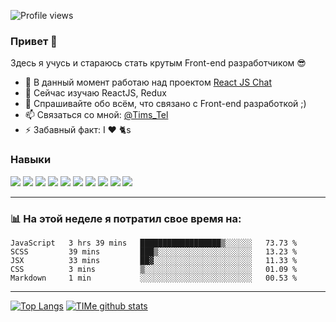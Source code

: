 ![Profile views](https://gpvc.arturio.dev/GH-TIMe)

### Привет 👋

Здесь я учусь и стараюсь стать крутым Front-end разработчиком 😎

- 🔭 В данный момент работаю над проектом [React JS Chat][curr-project]
- 📙 Cейчас изучаю ReactJS, Redux
- 💬 Спрашивайте обо всём, что связано с Front-end разработкой ;)
- 📫 Cвязаться со мной: [@Tims_Tel][telegram]
- ⚡ Забавный факт: I ❤️ 🐈s

### Навыки

[<img src="https://img.icons8.com/color/32/000000/html-5.png"/>][img-link]
[<img src="https://img.icons8.com/color/32/000000/css3.png"/>][img-link]
[<img src="https://img.icons8.com/windows/32/000000/less-logo.png"/>][img-link]
[<img src="https://img.icons8.com/windows/32/E74C3C/gulp.png"/>][img-link]
[<img src="https://img.icons8.com/color/32/000000/javascript.png"/>][img-link]
[<img src="https://img.icons8.com/officel/32/000000/react.png"/>][img-link]
[<img src="https://img.icons8.com/color/32/000000/redux.png"/>][img-link]
[<img src="https://img.icons8.com/color/32/000000/vue-js.png"/>][img-link]
[<img src="https://img.icons8.com/color/32/000000/python.png"/>][img-link]
[<img src="https://img.icons8.com/color/32/000000/visual-studio-code-2019.png"/>][img-link]

---

### 📊 На этой неделе я потратил свое время на:

<!--START_SECTION:waka-->
```text
JavaScript   3 hrs 39 mins   ██████████████████▒░░░░░░   73.73 % 
SCSS         39 mins         ███▒░░░░░░░░░░░░░░░░░░░░░   13.23 % 
JSX          33 mins         ██▓░░░░░░░░░░░░░░░░░░░░░░   11.33 % 
CSS          3 mins          ▒░░░░░░░░░░░░░░░░░░░░░░░░   01.09 % 
Markdown     1 min           ░░░░░░░░░░░░░░░░░░░░░░░░░   00.53 % 
```
<!--END_SECTION:waka-->

---

[![Top Langs](https://github-readme-stats.vercel.app/api/top-langs/?username=GH-TIMe&hide=jupyter%20notebook)](https://github.com/GH-TIMe/github-readme-stats)
[![TIMe github stats](https://github-readme-stats.vercel.app/api?username=GH-TIMe)](https://github.com/GH-TIMe/github-readme-stats)

[curr-project]: https://www.figma.com/file/Yu7E9cvS1nTJ7vYtj4haXYKc/ReactJS-Chat?node-id=0%3A1
[telegram]: https://t.me/Tims_Tel
[img-link]: https://github.com/GH-TIMe/Portfolio
